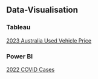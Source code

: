 ## Data-Visualisation
### Tableau 
[2023 Australia Used Vehicle Price](https://public.tableau.com/views/2023AustraliaVehiclePrice/DashboardBrandYear?:language=en-GB&:sid=&:display_count=n&:origin=viz_share_link)

### Power BI
[2022 COVID Cases](https://app.powerbi.com/groups/me/dashboards/b85470f3-0c04-445e-9696-bdcb9be32237?ctid=d02378ec-1688-46d5-8540-1c28b5f470f6&pbi_source=linkShare)
